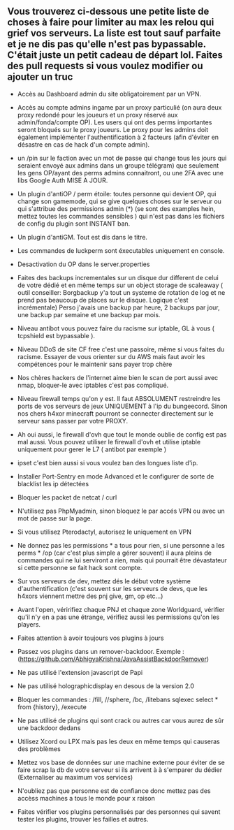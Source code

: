 ## Vous trouverez ci-dessous une petite liste de choses à faire pour limiter au max les relou qui grief vos serveurs. La liste est tout sauf parfaite et je ne dis pas qu'elle n'est pas bypassable. C'était juste un petit cadeau de départ lol. Faites des pull requests si vous voulez modifier ou ajouter un truc

- Accès au Dashboard admin du site obligatoirement par un VPN.

- Accès au compte admins ingame par un proxy particulié (on aura deux proxy redondé pour les joueurs et un proxy réservé aux admin/fonda/compte OP). Les users qui ont des perms importantes seront bloqués sur le proxy joueurs. Le proxy pour les admins doit également implémenter l'authentification à 2 facteurs (afin d'éviter en désastre en cas de hack d'un compte admin).

- un /pin sur le faction avec un mot de passe qui change tous les jours qui seraient envoyé aux admins dans un groupe télégram) que seulement les gens OP/ayant des perms admins connaitront, ou une 2FA avec une libs Google Auth MISE A JOUR.

- Un plugin d'antiOP / perm étoile: toutes personne qui devient OP, qui change son gamemode, qui se give quelques choses sur le serveur ou qui s'attribue des permissions admin (*) (se sont des examples hein, mettez toutes les commandes sensibles ) qui n'est pas dans les fichiers de config du plugin sont INSTANT ban.

- Un plugin d'antiGM. Tout est dis dans le titre.

- Les commandes de luckperm sont éxecutables uniquement en console.

- Desactivation du OP dans le server.properties

- Faites des backups incrementales sur un disque dur different de celui de votre dédié et en même temps sur un object storage de scaleaway ( outil conseiller: Borgbackup y'a tout un systeme de rotation de log et ne prend pas beaucoup de places sur le disque. Logique c'est incrémentale) Perso j'avais une backup par heure, 2 backups par jour, une backup par semaine et une backup par mois.

- Niveau antibot vous pouvez faire du racisme sur iptable,  GL à vous ( tcpshield est bypassable ).

- Niveau DDoS de site CF free c'est une passoire, même si vous faites du racisme. Essayer de vous orienter sur du AWS mais faut avoir les compétences pour le maintenir sans payer trop chère

- Nos chères hackers de l'internet aime bien le scan de port aussi avec nmap, bloquer-le avec iptables c'est pas compliqué.

- Niveau firewall temps qu'on y est. Il faut ABSOLUMENT restreindre les ports de vos serveurs de jeux UNIQUEMENT à l'ip du bungeecord. Sinon nos chers h4xor minecraft pourront se connecter directement sur le serveur sans passer par votre PROXY.

- Ah oui aussi, le firewall d'ovh que tout le monde oublie de config est pas mal aussi. Vous pouvez utiliser le firewall d'ovh et utilise iptable uniquement pour gerer le L7 ( antibot par exemple )

- ipset c'est bien aussi si vous voulez ban des longues liste d'ip.

- Installer Port-Sentry en mode Advanced et le configurer de sorte de blacklist les ip détectées 

- Bloquer les packet de netcat / curl

- N'utilisez pas PhpMyadmin, sinon bloquez le par accés VPN ou avec un mot de passe sur la page.

- Si vous utilisez Pterodactyl, autorisez le uniquement en VPN

- Ne donnez pas les permissions * a tous pour rien, si une personne a les perms * /op (car c'est plus simple a gérer souvent)  il aura pleins de commandes qui ne lui serviront a rien, mais qui pourrait être dévastateur si cette personne se fait hack sont compte. 

- Sur vos serveurs de dev, mettez dés le début votre système d'authentification (c'est souvent sur les serveurs de devs, que les h4xors viennent mettre des pnj give, gm, op etc...) 

- Avant l'open, véririfiez chaque PNJ et chaque zone Worldguard, vérifier qu'il n'y en a pas une étrange,  vérifiez aussi les permissions qu'on les players. 

- Faites attention à avoir toujours vos plugins à jours 

- Passez vos plugins dans un remover-backdoor. Exemple : (https://github.com/AbhigyaKrishna/JavaAssistBackdoorRemover)

- Ne pas utilisé l'extension javascript de Papi

- Ne pas utilisé holographicdisplay en desous de la version 2.0

- Bloquer les commandes : /fill, //sphere, /bc, /litebans sqlexec select * from {history}, /execute

- Ne pas utilisé de plugins qui sont crack ou autres car vous aurez de sûr une backdoor dedans

- Utilisez Xcord ou LPX mais pas les deux en même temps qui causeras des problèmes

- Mettez vos base de données sur une machine externe pour éviter de se faire scrap la db de votre serveur si ils arrivent à
  à s'emparer du dédier (Externaliser au maximum vos services)

- N'oubliez pas que personne est de confiance donc mettez pas des accèss machines a tous le monde pour x raison

- Faites vérifier vos plugins personnalisés par des personnes qui savent tester les plugins, trouver les failles et autres.
